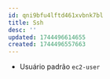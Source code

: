 ```yaml
---
id: qni9bfu4lftd461xvbnk7bl
title: Ssh
desc: ''
updated: 1744496614655
created: 1744496557663
---
```


- Usuário padrão `ec2-user`
